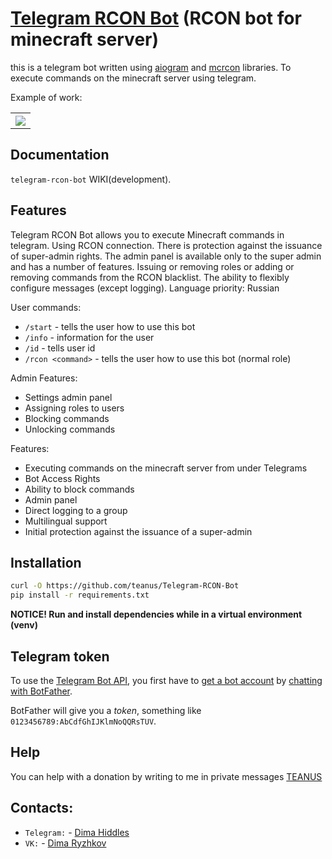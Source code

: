 
# [Telegram RCON Bot](https://github.com/teanus/Telegram-RCON-Bot) (RCON bot for minecraft server)
this is a telegram bot written using [aiogram](https://pypi.org/project/aiogram/) and [mcrcon](https://pypi.org/project/mcrcon/) libraries. To execute commands on the minecraft server using telegram.

Example of work:

<table>
<tr>
<th><img src="https://sun1.dataix-kz-akkol.userapi.com/s/v1/if2/SPK2N5FokOHJbxsevGRaSghtr4EFkXzNyd9J-L9DMyhULyLxjCc3o8MDYcrGCW7WEpl1YyvjmqWC8Km_3qbCHWkX.jpg?size=1080x856&quality=95&type=album" /></th>
</tr>
</table>


## Documentation


`telegram-rcon-bot` WIKI(development).



## Features

Telegram RCON Bot allows you to execute Minecraft commands in telegram. Using RCON connection. 
There is protection against the issuance of super-admin rights. 
The admin panel is available only to the super admin and has a number of features. Issuing or removing roles or adding or removing commands from the RCON blacklist. 
The ability to flexibly configure messages (except logging). Language priority: Russian

User commands:
* `/start` - tells the user how to use this bot
* `/info` - information for the user
* `/id` - tells user id
* `/rcon <command>` - tells the user how to use this bot (normal role)

Admin Features:
* Settings admin panel
* Assigning roles to users
* Blocking commands
* Unlocking commands


Features:
* Executing commands on the minecraft server from under Telegrams
* Bot Access Rights
* Ability to block commands
* Admin panel
* Direct logging to a group
* Multilingual support
* Initial protection against the issuance of a super-admin


## Installation
```bash
curl -O https://github.com/teanus/Telegram-RCON-Bot
pip install -r requirements.txt
```
<b> NOTICE! Run and install dependencies while in a virtual environment (venv) </b>


## Telegram token

To use the [Telegram Bot API](https://core.telegram.org/bots/api), 
you first have to [get a bot account](https://core.telegram.org/bots) 
by [chatting with BotFather](https://core.telegram.org/bots#6-botfather).

BotFather will give you a *token*, something like `0123456789:AbCdfGhIJKlmNoQQRsTUV`.

## Help

You can help with a donation by writing to me in private messages [TEANUS](https://t.me/teanus)

## Contacts:
* `Telegram:` - [Dima Hiddles](https://t.me/teanus)
* `VK:` - [Dima Ryzhkov](https://vk.com/dimawinchester)
